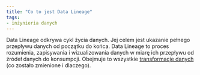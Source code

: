 ```yaml
---
title: "Co to jest Data Lineage"
tags:
- inżynieria danych
---
```


Data Lineage odkrywa cykl życia danych. Jej celem jest ukazanie pełnego przepływu danych od początku do końca. Data Lineage to proces rozumienia, zapisywania i wizualizowania danych w miarę ich przepływu od źródeł danych do konsumpcji. Obejmuje to wszystkie [transformacje danych](notes/transformacje%20danych.md) (co zostało zmienione i dlaczego).
